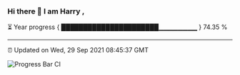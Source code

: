 ### Hi there 👋 I am Harry , 

⏳ Year progress { ██████████████████████▁▁▁▁▁▁▁▁ } 74.35 %

---

⏰ Updated on Wed, 29 Sep 2021 08:45:37 GMT

![Progress Bar CI](https://github.com/duykhang68/duykhang68/workflows/Progress%20Bar%20CI/badge.svg)
